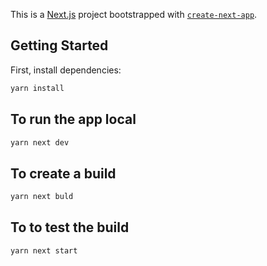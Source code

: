 This is a [Next.js](https://nextjs.org/) project bootstrapped with [`create-next-app`](https://github.com/vercel/next.js/tree/canary/packages/create-next-app).

## Getting Started

First, install dependencies:

```bash
yarn install
```

## To run the app local

```bash
yarn next dev
```

## To create a build

```bash
yarn next buld
```

## To to test the build

```bash
yarn next start
```
